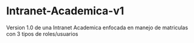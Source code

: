 # Intranet-Academica-v1
Version 1.0 de una Intranet Academica enfocada en manejo de matriculas con 3 tipos de roles/usuarios
